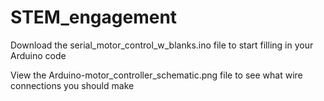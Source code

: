 # STEM_engagement

Download the serial_motor_control_w_blanks.ino file to start filling in your Arduino code

View the Arduino-motor_controller_schematic.png file to see what wire connections you should make
